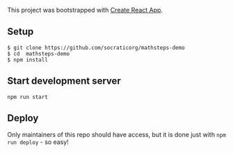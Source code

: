 This project was bootstrapped with [Create React App](https://github.com/facebookincubator/create-react-app).

## Setup

```
$ git clone https://github.com/socraticorg/mathsteps-demo
$ cd  mathsteps-demo
$ npm install
```

## Start development server

```
npm run start
```

## Deploy

Only maintainers of this repo should have access, but it is done just with `npm run deploy` - so easy!
